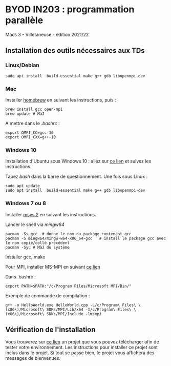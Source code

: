 # BYOD IN203 : programmation parallèle
Macs 3 - Villetaneuse - édition 2021/22

## Installation des outils nécessaires aux TDs

### Linux/Debian 

    sudo apt install  build-essential make g++ gdb libopenmpi-dev

### Mac

Installer [homebrew](https://brew.sh) en suivant les instructions, puis :

    brew install gcc open-mpi
    brew update # MàJ

A mettre dans le *.bashrc* :

    export OMPI_CC=gcc-10
    export OMPI_CXX=g++-10

### Windows 10

Installation d'Ubuntu sous Windows 10 : allez sur [ce lien](https://www.numerama.com/tech/158150-le-shell-bash-sous-windows-10-ce-quil-faut-savoir.html) et suivez les instructions.

Tapez *bash* dans la barre de questionnement.
Une fois sous Linux :

    sudo apt update
    sudo apt install  build-essential make g++ gdb libopenmpi-dev 

### Windows 7 ou 8

Installer [msys 2](https://www.msys2.org/) en suivant les instructions.


Lancer le shell via *mingw64*

    pacman -Ss gcc  # donne le nom du package contenant gcc
    pacman -S mingw64/mingw-w64-x86_64-gcc   # install le package gcc avec le nom copié/collé précédent
    pacman -Syu # MàJ du système

Installer gcc, make

Pour MPI, installer MS-MPI en suivant [ce lien](https://www.microsoft.com/en-us/download/details.aspx?id=57467)

Dans .bashrc :

    export PATH=$PATH:"/c/Program Files/Microsoft MPI/Bin/"


Exemple de commande de compilation :

    g++ -o HelloWorld.exe HelloWorld.cpp -L/c/Program\ Files\ \(x86\)/Microsoft\ SDKs/MPI/Lib/x64 -I/c/Program\ Files\ \(x86\)/Microsoft\ SDKs/MPI/Include -lmsmpi

## Vérification de l'installation

Vous trouverez sur [ce lien](https://github.com/JuvignyEnsta/Installation_Test) un projet que vous pouvez télécharger afin de tester votre environnement. Les instructions pour installer ce projet
sont inclus dans le projet. Si tout se passe bien, le projet vous affichera des messages de bienvenues.

